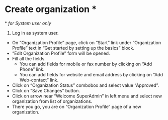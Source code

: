 # Create organization * 
\* _for System user only_

1. Log in as system user.
- On “Organization Profile” page, click on “Start” link under “Organization Profile” text in “Get started by setting up the basics” block.
- “Edit Organization Profile” form will be opened. 
- Fill all the fields.
    - You can add fields for mobile or fax number by clicking on “Add Phone” link. 
    - You can add fields for website and email address by clicking on “Add Web-contact” link.
- Click on “Organization Status” combobox and select value “Approved”.
- Click on “Save Changes” button.
- Click on arrow near “Welcome SuperAdmin” in left menu and select new organization from list of organizations.
- There you go, you are on “Organization Profile” page of a new organization. 